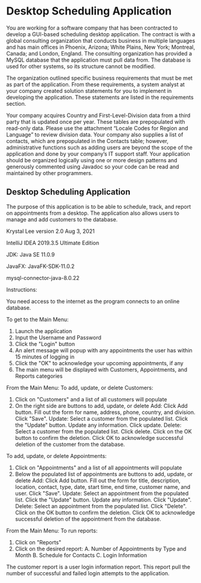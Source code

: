 # Desktop Scheduling Application

You are working for a software company that has been contracted to develop a GUI-based scheduling desktop application. The contract is with a global consulting organization that conducts business in multiple languages and has main offices in Phoenix, Arizona; White Plains, New York; Montreal, Canada; and London, England. The consulting organization has provided a MySQL database that the application must pull data from. The database is used for other systems, so its structure cannot be modified.



The organization outlined specific business requirements that must be met as part of the application. From these requirements, a system analyst at your company created solution statements for you to implement in developing the application. These statements are listed in the requirements section.



Your company acquires Country and First-Level-Division data from a third party that is updated once per year. These tables are prepopulated with read-only data. Please use the attachment “Locale Codes for Region and Language” to review division data. Your company also supplies a list of contacts, which are prepopulated in the Contacts table; however, administrative functions such as adding users are beyond the scope of the application and done by your company’s IT support staff. Your application should be organized logically using one or more design patterns and generously commented using Javadoc so your code can be read and maintained by other programmers.

## Desktop Scheduling Application

The purpose of this application is to be able to schedule, track, and report on appointments from a desktop.
The application also allows users to manage and add customers to the database.

Krystal Lee
version 2.0
Aug 3, 2021

IntelliJ IDEA 2019.3.5 Ultimate Edition

JDK: Java SE 11.0.9

JavaFX: JavaFK-SDK-11.0.2

mysql-connector-java-8.0.22

Instructions:

You need access to the internet as the program connects to an online database.

To get to the Main Menu:
1. Launch the application
2. Input the Username and Password
3. Click the "Login" button
4. An alert message will popup with any appointments the user has within 15 minutes of logging in
5. Click the "OK" to acknowledge your upcoming appointments, if any
6. The main menu will be displayed with Customers, Appointments, and Reports categories

From the Main Menu:
To add, update, or delete Customers:
1. Click on "Customers" and a list of all customers will populate
2. On the right side are buttons to add, update, or delete
    Add: Click Add button. Fill out the form for name, address, phone, country, and division. Click "Save".
    Update: Select a customer from the populated list. Click the "Update" button. Update any information. Click update.
    Delete: Select a customer from the populated list. Click delete. Click on the OK button to confirm the deletion.
            Click OK to acknowledge successful deletion of the customer from the database.

To add, update, or delete Appointments:
1. Click on "Appointments" and a list of all appointments will populate
2. Below the populated list of appointments are buttons to add, update, or delete
    Add: Click Add button. Fill out the form for title, description, location, contact, type, date, start time, end time,
         customer name, and user. Click "Save".
    Update: Select an appointment from the populated list. Click the "Update" button. Update any information. Click "Update".
    Delete: Select an appointment from the populated list. Click "Delete". Click on the OK button to confirm the deletion.
            Click OK to acknowledge successful deletion of the appointment from the database.

From the Main Menu:
To run reports:
1. Click on "Reports"
2. Click on the desired report:
    A. Number of Appointments by Type and Month
    B. Schedule for Contacts
    C. Login Information

The customer report is a user login information report. This report pull the number of successful and failed login
attempts to the application.
